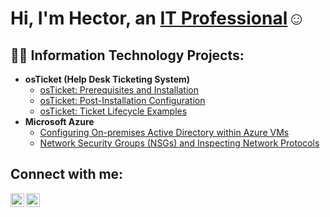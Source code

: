 <h1>Hi, I'm Hector, an <a href="hector">IT Professional</a>☺</h1>

<h2>👨‍💻 Information Technology Projects:</h2>

- <b>osTicket (Help Desk Ticketing System)</b>
  - [osTicket: Prerequisites and Installation](https://github.com/hectorvalencia2/osticket-prereqs)
  - [osTicket: Post-Installation Configuration](https://github.com/hectorvalencia2/post-install-config)
  - [osTicket: Ticket Lifecycle Examples](https://github.com/hectorvalencia2/ticket-lifecycle)
- <b>Microsoft Azure</b>
  - [Configuring On-premises Active Directory within Azure VMs](https://github.com/hectorvalencia2/configure-ad)
  - [Network Security Groups (NSGs) and Inspecting Network Protocols](https://github.com/hectorvalencia2/azure-network-protocols)

<h2>Connect with me:</h2>


[<img align="left" alt="Josh | LinkedIn" width="22px" src="https://cdn.jsdelivr.net/npm/simple-icons@v3/icons/linkedin.svg" />][linkedin]
[<img align="left" alt="Josh | Instagram" width="22px" src="https://cdn.jsdelivr.net/npm/simple-icons@v3/icons/instagram.svg" />][instagram]


[instagram]: [https://www.instagram.com/Josh](https://www.instagram.com/hectorrrv2?igsh=MTJsMWJmMmJoaWZwNg%3D%3D&utm_source=qr)
[linkedin]: [https://linkedin.com/in/Josh](https://www.linkedin.com/in/hector-valencia-a1016a246?utm_source=share&utm_campaign=share_via&utm_content=profile&utm_medium=ios_app)https://www.linkedin.com/in/hector-valencia-a1016a246?utm_source=share&utm_campaign=share_via&utm_content=profile&utm_medium=ios_app
